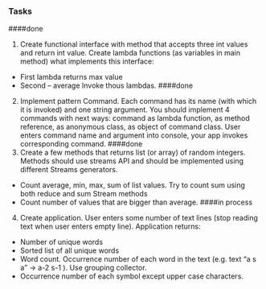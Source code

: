 ### Tasks
####done
1. Create functional interface with method that accepts three int values and return int value. 
Create lambda functions (as variables in main method) what implements this interface:
- First lambda returns max value
- Second – average
Invoke thous lambdas.
####done
2. Implement pattern Command. Each command has its name (with which it is invoked) and one 
string argument. You should implement 4 commands with next ways: command as lambda function, 
as method reference, as anonymous class, as object of command class. User enters command name 
and argument into console, your app invokes corresponding command.
####done
3. Create a few methods that returns list (or array) of random integers. Methods should use 
streams API and should be implemented using different Streams generators.
- Count average, min, max, sum of list values. Try to count sum using both reduce and sum Stream methods
- Count number of values that are bigger than average.
####in process
4. Create application. User enters some number of text lines (stop reading text when user enters empty line).
Application returns:
- Number of unique words
- Sorted list of all unique words
- Word count. Occurrence number of each word in the text (e.g. text “a s a” -> a-2 s-1 ). Use grouping collector.
- Occurrence number of each symbol except upper case characters.


